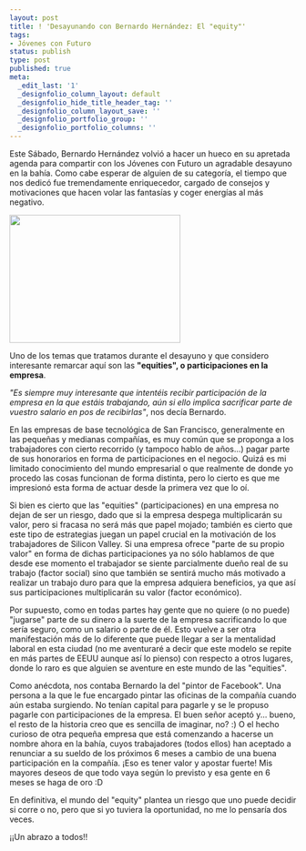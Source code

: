 ```yaml
---
layout: post
title: ! 'Desayunando con Bernardo Hernández: El "equity"'
tags:
- Jóvenes con Futuro
status: publish
type: post
published: true
meta:
  _edit_last: '1'
  _designfolio_column_layout: default
  _designfolio_hide_title_header_tag: ''
  _designfolio_column_layout_save: ''
  _designfolio_portfolio_group: ''
  _designfolio_portfolio_columns: ''
---
```

Este Sábado, Bernardo Hernández volvió a hacer un hueco en su apretada agenda para compartir con los Jóvenes con Futuro un agradable desayuno en la bahía. Como cabe esperar de alguien de su categoría, el tiempo que nos dedicó fue tremendamente enriquecedor, cargado de consejos y motivaciones que hacen volar las fantasías y coger energías al más negativo.
<!-- more -->

<a href="http://sheniff.es/public/wp/wp-content/uploads/2012/10/2012-10-06-09.53.09.jpg"><img class="size-medium wp-image-419 alignright" title="2012-10-06 09.53.09" src="http://sheniff.es/public/wp/wp-content/uploads/2012/10/2012-10-06-09.53.09-300x225.jpg" alt="" width="300" height="225" /></a>

Uno de los temas que tratamos durante el desayuno y que considero interesante remarcar aquí son las <strong>"equities", o participaciones en la empresa</strong>.

<em>"Es siempre muy interesante que intentéis recibir participación de la empresa en la que estáis trabajando, aún si ello implica sacrificar parte de vuestro salario en pos de recibirlas"</em>, nos decía Bernardo.

En las empresas de base tecnológica de San Francisco, generalmente en las pequeñas y medianas compañías, es muy común que se proponga a los trabajadores con cierto recorrido (y tampoco hablo de años...) pagar parte de sus honorarios en forma de participaciones en el negocio. Quizá es mi limitado conocimiento del mundo empresarial o que realmente de donde yo procedo las cosas funcionan de forma distinta, pero lo cierto es que me impresionó esta forma de actuar desde la primera vez que lo oí.

Si bien es cierto que las "equities" (participaciones) en una empresa no dejan de ser un riesgo, dado que si la empresa despega multiplicarán su valor, pero si fracasa no será más que papel mojado; también es cierto que este tipo de estrategias juegan un papel crucial en la motivación de los trabajadores de Silicon Valley. Si una empresa ofrece "parte de su propio valor" en forma de dichas participaciones ya no sólo hablamos de que desde ese momento el trabajador se siente parcialmente dueño real de su trabajo (factor social) sino que también se sentirá mucho más motivado a realizar un trabajo duro para que la empresa adquiera beneficios, ya que así sus participaciones multiplicarán su valor (factor económico).

Por supuesto, como en todas partes hay gente que no quiere (o no puede) "jugarse" parte de su dinero a la suerte de la empresa sacrificando lo que sería seguro, como un salario o parte de él. Esto vuelve a ser otra manifestación más de lo diferente que puede llegar a ser la mentalidad laboral en esta ciudad (no me aventuraré a decir que este modelo se repite en más partes de EEUU aunque así lo pienso) con respecto a otros lugares, donde lo raro es que alguien se aventure en este mundo de las "equities".

Como anécdota, nos contaba Bernardo la del "pintor de Facebook". Una persona a la que le fue encargado pintar las oficinas de la compañía cuando aún estaba surgiendo. No tenían capital para pagarle y se le propuso pagarle con participaciones de la empresa. El buen señor aceptó y... bueno, el resto de la historia creo que es sencilla de imaginar, no? :) O el hecho curioso de otra pequeña empresa que está comenzando a hacerse un nombre ahora en la bahía, cuyos trabajadores (todos ellos) han aceptado a renunciar a su sueldo de los próximos 6 meses a cambio de una buena participación en la compañía. ¡Eso es tener valor y apostar fuerte! Mis mayores deseos de que todo vaya según lo previsto y esa gente en 6 meses se haga de oro :D

En definitiva, el mundo del "equity" plantea un riesgo que uno puede decidir si corre o no, pero que si yo tuviera la oportunidad, no me lo pensaría dos veces.

¡¡Un abrazo a todos!!
